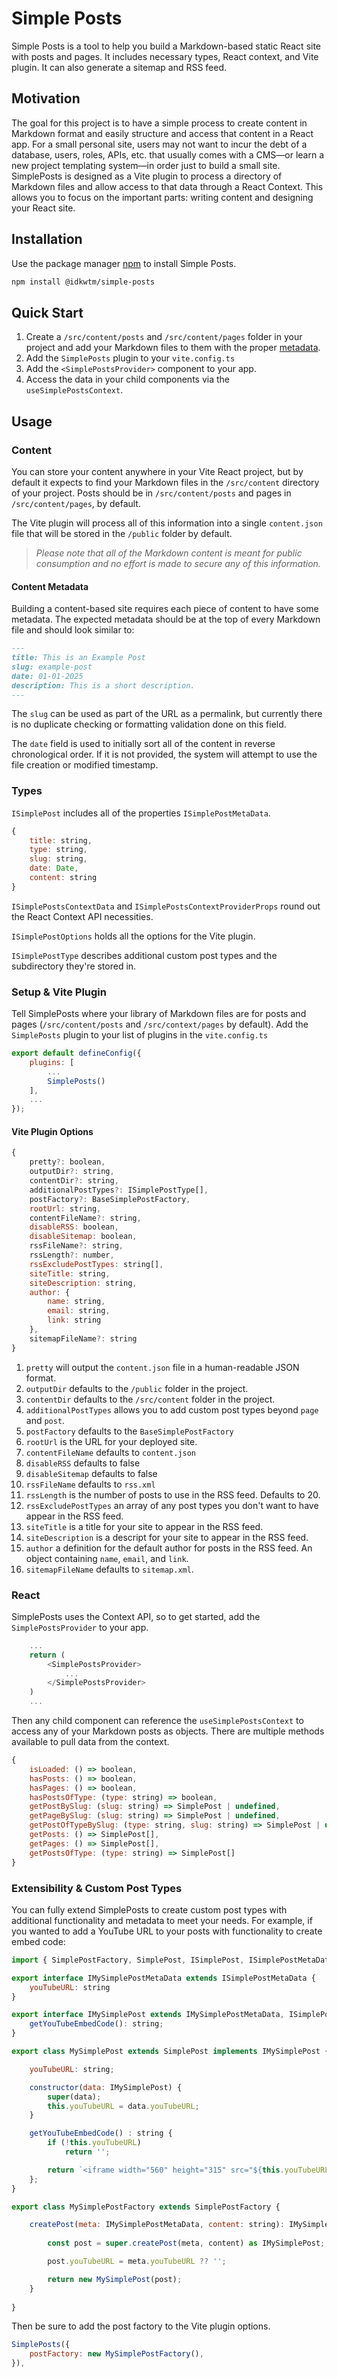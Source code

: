 # Simple Posts

Simple Posts is a tool to help you build a Markdown-based static React site with posts and pages. It includes necessary types, React context, and Vite plugin. It can also generate a sitemap and RSS feed.

## Motivation

The goal for this project is to have a simple process to create content in Markdown format and easily structure and access that content in a React app. For a small personal site, users may not want to incur the debt of a database, users, roles, APIs, etc. that usually comes with a CMS—or learn a new project templating system—in order just to build a small site. SimplePosts is designed as a Vite plugin to process a directory of Markdown files and allow access to that data through a React Context. This allows you to focus on the important parts: writing content and designing your React site.

## Installation

Use the package manager [npm](https://npmjs.com) to install Simple Posts.

```bash
npm install @idkwtm/simple-posts
```

## Quick Start

1. Create a `/src/content/posts` and `/src/content/pages` folder in your project and add your Markdown files to them with the proper [metadata](#content-metadata).
2. Add the `SimplePosts` plugin to your `vite.config.ts`
3. Add the `<SimplePostsProvider>` component to your app.
4. Access the data in your child components via the `useSimplePostsContext`.

## Usage

### Content

You can store your content anywhere in your Vite React project, but by default it expects to find your Markdown files in the `/src/content` directory of your project. Posts should be in `/src/content/posts` and pages in `/src/content/pages`, by default.

The Vite plugin will process all of this information into a single `content.json` file that will be stored in the `/public` folder by default.

> *Please note that all of the Markdown content is meant for public consumption and no effort is made to secure any of this information.*

#### Content Metadata

Building a content-based site requires each piece of content to have some metadata. The expected metadata should be at the top of every Markdown file and should look similar to:

```md
---
title: This is an Example Post
slug: example-post
date: 01-01-2025
description: This is a short description.
---
```

The `slug` can be used as part of the URL as a permalink, but currently there is no duplicate checking or formatting validation done on this field.

The `date` field is used to initially sort all of the content in reverse chronological order. If it is not provided, the system will attempt to use the file creation or modified timestamp.

### Types

`ISimplePost` includes all of the properties `ISimplePostMetaData`.

```js
{
    title: string,
    type: string,
    slug: string,
    date: Date,
    content: string
}
```

`ISimplePostsContextData` and `ISimplePostsContextProviderProps` round out the React Context API necessities.

`ISimplePostOptions` holds all the options for the Vite plugin.

`ISimplePostType` describes additional custom post types and the subdirectory they're stored in.

### Setup & Vite Plugin

Tell SimplePosts where your library of Markdown files are for posts and pages (`/src/content/posts` and `/src/context/pages` by default). Add the `SimplePosts` plugin to your list of plugins in the `vite.config.ts`

```js
export default defineConfig({
    plugins: [
        ...
        SimplePosts()
    ],
    ...
});
```

#### Vite Plugin Options

```js
{
    pretty?: boolean,
    outputDir?: string,
    contentDir?: string,
    additionalPostTypes?: ISimplePostType[],
    postFactory?: BaseSimplePostFactory,
    rootUrl: string,
    contentFileName?: string,
    disableRSS: boolean,
    disableSitemap: boolean,
    rssFileName?: string,
    rssLength?: number,
    rssExcludePostTypes: string[],
    siteTitle: string,
    siteDescription: string,
    author: {
        name: string,
        email: string,
        link: string
    },
    sitemapFileName?: string
}
```

1. `pretty` will output the `content.json` file in a human-readable JSON format.
2. `outputDir` defaults to the `/public` folder in the project.
3. `contentDir` defaults to the `/src/content` folder in the project.
4. `additionalPostTypes` allows you to add custom post types beyond `page` and `post`.
5. `postFactory` defaults to the `BaseSimplePostFactory`
6. `rootUrl` is the URL for your deployed site.
7. `contentFileName` defaults to `content.json`
8. `disableRSS` defaults to false
9. `disableSitemap` defaults to false
10. `rssFileName` defaults to `rss.xml`
12. `rssLength` is the number of posts to use in the RSS feed. Defaults to 20.
13. `rssExcludePostTypes` an array of any post types you don't want to have appear in the RSS feed.
14. `siteTitle` is a title for your site to appear in the RSS feed.
15. `siteDescription` is a descript for your site to appear in the RSS feed.
16. `author` a definition for the default author for posts in the RSS feed. An object containing `name`, `email`, and `link`.
17. `sitemapFileName` defaults to `sitemap.xml`.

### React

SimplePosts uses the Context API, so to get started, add the `SimplePostsProvider` to your app.

```js
    ...
    return (
        <SimplePostsProvider>
            ...
        </SimplePostsProvider>
    )
    ...
```

Then any child component can reference the `useSimplePostsContext` to access any of your Markdown posts as objects. There are multiple methods available to pull data from the context.

```js
{
    isLoaded: () => boolean,
    hasPosts: () => boolean,
    hasPages: () => boolean,
    hasPostsOfType: (type: string) => boolean,
    getPostBySlug: (slug: string) => SimplePost | undefined,
    getPageBySlug: (slug: string) => SimplePost | undefined,
    getPostOfTypeBySlug: (type: string, slug: string) => SimplePost | undefined,
    getPosts: () => SimplePost[],
    getPages: () => SimplePost[],
    getPostsOfType: (type: string) => SimplePost[]
}
```

### Extensibility & Custom Post Types

You can fully extend SimplePosts to create custom post types with additional functionality and metadata to meet your needs. For example, if you wanted to add a YouTube URL to your posts with functionality to create embed code:

```js
import { SimplePostFactory, SimplePost, ISimplePost, ISimplePostMetaData } from "@idkwtm/simple-posts";

export interface IMySimplePostMetaData extends ISimplePostMetaData {
    youTubeURL: string
}

export interface IMySimplePost extends IMySimplePostMetaData, ISimplePost {
    getYouTubeEmbedCode(): string;
}

export class MySimplePost extends SimplePost implements IMySimplePost {

    youTubeURL: string;

    constructor(data: IMySimplePost) {
        super(data);
        this.youTubeURL = data.youTubeURL;
    }

    getYouTubeEmbedCode() : string {
        if (!this.youTubeURL)
            return '';

        return `<iframe width="560" height="315" src="${this.youTubeURL}" title="YouTube video player" frameborder="0" allow="accelerometer; autoplay; clipboard-write; encrypted-media; gyroscope; picture-in-picture; web-share" referrerpolicy="strict-origin-when-cross-origin" allowfullscreen></iframe>`;
    };
}

export class MySimplePostFactory extends SimplePostFactory {

    createPost(meta: IMySimplePostMetaData, content: string): IMySimplePost {
        
        const post = super.createPost(meta, content) as IMySimplePost;

        post.youTubeURL = meta.youTubeURL ?? '';

        return new MySimplePost(post);
    }
    
}
```

Then be sure to add the post factory to the Vite plugin options.

```js
SimplePosts({
    postFactory: new MySimplePostFactory(),
}),
```